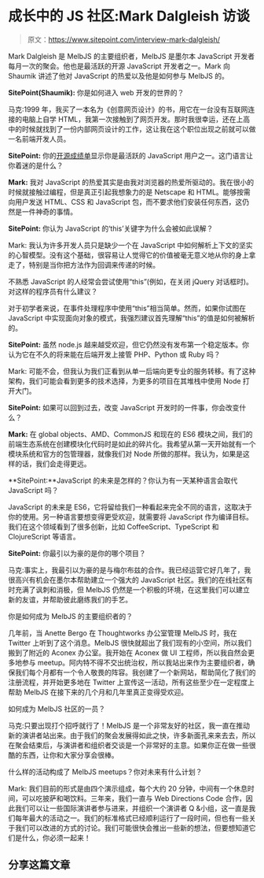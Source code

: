 # 成长中的 JS 社区:Mark Dalgleish 访谈

> 原文：<https://www.sitepoint.com/interview-mark-dalgleish/>

Mark Dalgleish 是 MelbJS 的主要组织者，MelbJS 是墨尔本 JavaScript 开发者每月一次的聚会。他也是最活跃的开源 JavaScript 开发者之一。Mark 向 Shaumik 讲述了他对 JavaScript 的热爱以及他是如何参与 MelbJS 的。

**SitePoint(Shaumik):** 你是如何进入 web 开发的世界的？

马克:1999 年，我买了一本名为《创意网页设计》的书，用它在一台没有互联网连接的电脑上自学 HTML，我第一次接触到了网页开发。那时我很幸运，还在上高中的时候就找到了一份内部网页设计的工作，这让我在这个职位出现之前就可以做一名前端开发人员。

**SitePoint:** 你的[开源成绩单](http://osrc.dfm.io/markdalgleish)显示你是最活跃的 JavaScript 用户之一。这门语言让你着迷的是什么？

**Mark:** 我对 JavaScript 的热爱其实是由我对浏览器的热爱所驱动的。我在很小的时候就接触过编程，但是真正引起我想象力的是 Netscape 和 HTML。能够按需向用户发送 HTML、CSS 和 JavaScript 包，而不要求他们安装任何东西，这仍然是一件神奇的事情。

**SitePoint:** 你认为 JavaScript 的‘this’关键字为什么会被如此误解？

Mark: 我认为许多开发人员只是缺少一个在 JavaScript 中如何解析上下文的坚实的心智模型。没有这个基础，很容易让人觉得它的价值被毫无意义地从你的身上拿走了，特别是当你把方法作为回调来传递的时候。

不熟悉 JavaScript 的人经常会尝试使用“this”(例如，在关闭 jQuery 对话框时)。对这样的程序员有什么建议？

对于初学者来说，在事件处理程序中使用“this”相当简单。然而，如果你试图在 JavaScript 中实现面向对象的模式，我强烈建议首先理解“this”的值是如何被解析的。

**SitePoint:** 虽然 node.js 越来越受欢迎，但它仍然没有发布第一个稳定版本。你认为它在不久的将来能在后端开发上接管 PHP、Python 或 Ruby 吗？

Mark: 可能不会，但我认为我们正看到从单一后端向更专业的服务转移。有了这种架构，我们可能会看到更多的技术选择，为更多的项目在其堆栈中使用 Node 打开大门。

**SitePoint:** 如果可以回到过去，改变 JavaScript 开发时的一件事，你会改变什么？

**Mark:** 在 global objects、AMD、CommonJS 和现在的 ES6 模块之间，我们的前端生态系统在创建模块化代码时是如此的碎片化。我希望从第一天开始就有一个模块系统和官方的包管理器，就像我们对 Node 所做的那样。我认为，如果是这样的话，我们会走得更远。

**SitePoint:**JavaScript 的未来是怎样的？你认为有一天某种语言会取代 JavaScript 吗？

JavaScript 的未来是 ES6，它将留给我们一种看起来完全不同的语言，这取决于你的使用。另一种语言要想变得更受欢迎，就需要将 JavaScript 作为编译目标。我们在这个领域看到了很多创新，比如 CoffeeScript、TypeScript 和 ClojureScript 等语言。

**SitePoint:** 你最引以为豪的是你的哪个项目？

马克:事实上，我最引以为豪的是与梅尔布兹的合作。我已经运营它好几年了，我很高兴有机会在墨尔本帮助建立一个强大的 JavaScript 社区。我们的在线社区有时充满了讽刺和消极，但 MelbJS 仍然是一个积极的环境，在这里我们可以建立新的友谊，并帮助彼此磨练我们的手艺。

你是如何成为 MelbJS 的主要组织者的？

几年前，当 Anette Bergo 在 Thoughtworks 办公室管理 MelbJS 时，我在 Twitter 上听到了这个消息。MelbJS 很快就超出了我们现有的小空间，所以我们搬到了附近的 Aconex 办公室。我开始在 Aconex 做 UI 工程师，所以我自然会更多地参与 meetup。阿内特不得不交出统治权，所以我站出来作为主要组织者，确保我们每个月都有一个令人敬畏的阵容。我创建了一个新网站，帮助简化了我们的注册流程，并开始更多地在 Twitter 上宣传这一活动，所有这些至少在一定程度上帮助 MelbJS 在接下来的几个月和几年里真正变得受欢迎。

如何成为 MelbJS 社区的一员？

马克:只要出现打个招呼就行了！MelbJS 是一个非常友好的社区，我一直在推动新的演讲者站出来。由于我们的聚会发展得如此之快，许多新面孔来来去去，所以在聚会结束后，与演讲者和组织者交谈是一个非常好的主意。如果你正在做一些很酷的东西，让你和大家分享会很棒。

什么样的活动构成了 MelbJS meetups？你对未来有什么计划？

Mark: 我们目前的形式是由四个演示组成，每个大约 20 分钟，中间有一个休息时间，可以吃披萨和喝饮料。三年来，我们一直与 Web Directions Code 合作，因此我们可以让一些国际演讲者参与进来，并组织一个演讲者 Q &小组，这一直是我们每年最大的活动之一。我们的标准格式已经顺利运行了一段时间，但也有一些关于我们可以改进的方式的讨论。我们可能很快会推出一些新的想法，但要想知道它们是什么，你必须一起来！

## 分享这篇文章